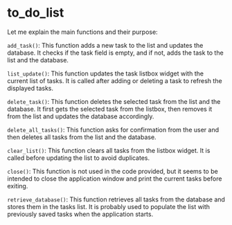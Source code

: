 # to_do_list

Let me explain the main functions and their purpose:

`add_task()`: This function adds a new task to the list and updates the database. It checks if the task field is empty, and if not, adds the task to the list and the database.

`list_update()`: This function updates the task listbox widget with the current list of tasks. It is called after adding or deleting a task to refresh the displayed tasks.

 `delete_task()`: This function deletes the selected task from the list and the database. It first gets the selected task from the listbox, then removes it from the list and updates the database accordingly.

`delete_all_tasks()`: This function asks for confirmation from the user and then deletes all tasks from the list and the database.

`clear_list()`: This function clears all tasks from the listbox widget. It is called before updating the list to avoid duplicates.

`close()`: This function is not used in the code provided, but it seems to be intended to close the application window and print the current tasks before exiting.

`retrieve_database()`: This function retrieves all tasks from the database and stores them in the tasks list. It is probably used to populate the list with previously saved tasks when the application starts.

